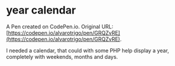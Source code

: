 # year calendar

A Pen created on CodePen.io. Original URL: [https://codepen.io/alvarotrigo/pen/GRQZvRE](https://codepen.io/alvarotrigo/pen/GRQZvRE).

I needed a calendar, that could with some PHP help display a year, completely with weekends, months and days.

